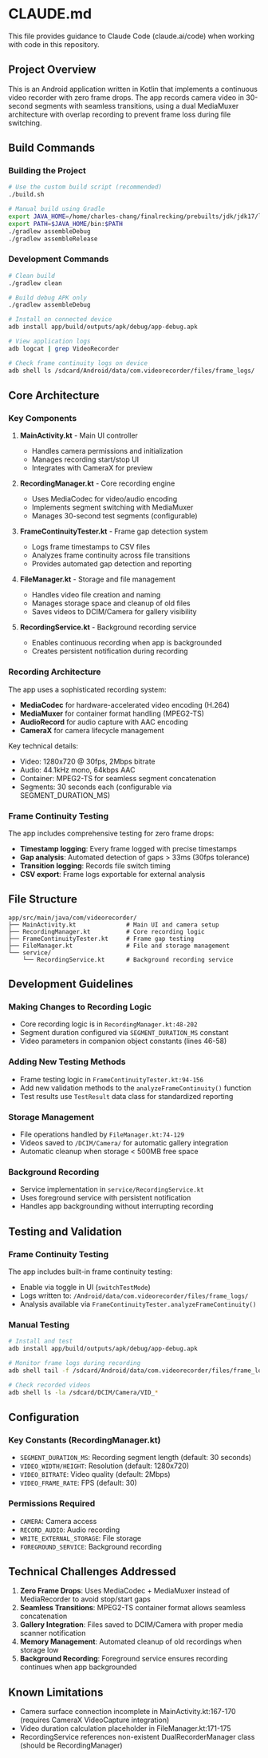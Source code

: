 # CLAUDE.md

This file provides guidance to Claude Code (claude.ai/code) when working with code in this repository.

## Project Overview

This is an Android application written in Kotlin that implements a continuous video recorder with zero frame drops. The app records camera video in 30-second segments with seamless transitions, using a dual MediaMuxer architecture with overlap recording to prevent frame loss during file switching.

## Build Commands

### Building the Project
```bash
# Use the custom build script (recommended)
./build.sh

# Manual build using Gradle
export JAVA_HOME=/home/charles-chang/finalrecking/prebuilts/jdk/jdk17/linux-x86
export PATH=$JAVA_HOME/bin:$PATH
./gradlew assembleDebug
./gradlew assembleRelease
```

### Development Commands
```bash
# Clean build
./gradlew clean

# Build debug APK only
./gradlew assembleDebug

# Install on connected device
adb install app/build/outputs/apk/debug/app-debug.apk

# View application logs
adb logcat | grep VideoRecorder

# Check frame continuity logs on device
adb shell ls /sdcard/Android/data/com.videorecorder/files/frame_logs/
```

## Core Architecture

### Key Components

1. **MainActivity.kt** - Main UI controller
   - Handles camera permissions and initialization
   - Manages recording start/stop UI
   - Integrates with CameraX for preview

2. **RecordingManager.kt** - Core recording engine
   - Uses MediaCodec for video/audio encoding
   - Implements segment switching with MediaMuxer
   - Manages 30-second test segments (configurable)

3. **FrameContinuityTester.kt** - Frame gap detection system
   - Logs frame timestamps to CSV files
   - Analyzes frame continuity across file transitions
   - Provides automated gap detection and reporting

4. **FileManager.kt** - Storage and file management
   - Handles video file creation and naming
   - Manages storage space and cleanup of old files
   - Saves videos to DCIM/Camera for gallery visibility

5. **RecordingService.kt** - Background recording service
   - Enables continuous recording when app is backgrounded
   - Creates persistent notification during recording

### Recording Architecture

The app uses a sophisticated recording system:
- **MediaCodec** for hardware-accelerated video encoding (H.264)
- **MediaMuxer** for container format handling (MPEG2-TS)
- **AudioRecord** for audio capture with AAC encoding
- **CameraX** for camera lifecycle management

Key technical details:
- Video: 1280x720 @ 30fps, 2Mbps bitrate
- Audio: 44.1kHz mono, 64kbps AAC
- Container: MPEG2-TS for seamless segment concatenation
- Segments: 30 seconds each (configurable via SEGMENT_DURATION_MS)

### Frame Continuity Testing

The app includes comprehensive testing for zero frame drops:
- **Timestamp logging**: Every frame logged with precise timestamps
- **Gap analysis**: Automated detection of gaps > 33ms (30fps tolerance)
- **Transition logging**: Records file switch timing
- **CSV export**: Frame logs exportable for external analysis

## File Structure

```
app/src/main/java/com/videorecorder/
├── MainActivity.kt              # Main UI and camera setup
├── RecordingManager.kt          # Core recording logic
├── FrameContinuityTester.kt     # Frame gap testing
├── FileManager.kt               # File and storage management
└── service/
    └── RecordingService.kt      # Background recording service
```

## Development Guidelines

### Making Changes to Recording Logic
- Core recording logic is in `RecordingManager.kt:48-202`
- Segment duration configured via `SEGMENT_DURATION_MS` constant
- Video parameters in companion object constants (lines 46-58)

### Adding New Testing Methods
- Frame testing logic in `FrameContinuityTester.kt:94-156`
- Add new validation methods to the `analyzeFrameContinuity()` function
- Test results use `TestResult` data class for standardized reporting

### Storage Management
- File operations handled by `FileManager.kt:74-129`
- Videos saved to `/DCIM/Camera/` for automatic gallery integration
- Automatic cleanup when storage < 500MB free space

### Background Recording
- Service implementation in `service/RecordingService.kt`
- Uses foreground service with persistent notification
- Handles app backgrounding without interrupting recording

## Testing and Validation

### Frame Continuity Testing
The app includes built-in frame continuity testing:
- Enable via toggle in UI (`switchTestMode`)
- Logs written to: `/Android/data/com.videorecorder/files/frame_logs/`
- Analysis available via `FrameContinuityTester.analyzeFrameContinuity()`

### Manual Testing
```bash
# Install and test
adb install app/build/outputs/apk/debug/app-debug.apk

# Monitor frame logs during recording
adb shell tail -f /sdcard/Android/data/com.videorecorder/files/frame_logs/frame_continuity_log.csv

# Check recorded videos
adb shell ls -la /sdcard/DCIM/Camera/VID_*
```

## Configuration

### Key Constants (RecordingManager.kt)
- `SEGMENT_DURATION_MS`: Recording segment length (default: 30 seconds)
- `VIDEO_WIDTH/HEIGHT`: Resolution (default: 1280x720)
- `VIDEO_BITRATE`: Video quality (default: 2Mbps)
- `VIDEO_FRAME_RATE`: FPS (default: 30)

### Permissions Required
- `CAMERA`: Camera access
- `RECORD_AUDIO`: Audio recording
- `WRITE_EXTERNAL_STORAGE`: File storage
- `FOREGROUND_SERVICE`: Background recording

## Technical Challenges Addressed

1. **Zero Frame Drops**: Uses MediaCodec + MediaMuxer instead of MediaRecorder to avoid stop/start gaps
2. **Seamless Transitions**: MPEG2-TS container format allows seamless concatenation
3. **Gallery Integration**: Files saved to DCIM/Camera with proper media scanner notification
4. **Memory Management**: Automated cleanup of old recordings when storage low
5. **Background Recording**: Foreground service ensures recording continues when app backgrounded

## Known Limitations

- Camera surface connection incomplete in MainActivity.kt:167-170 (requires CameraX VideoCapture integration)
- Video duration calculation placeholder in FileManager.kt:171-175
- RecordingService references non-existent DualRecorderManager class (should be RecordingManager)